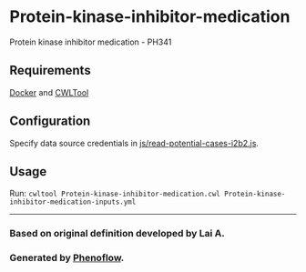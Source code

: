 # Protein-kinase-inhibitor-medication

Protein kinase inhibitor medication - PH341

## Requirements

[Docker](https://docs.docker.com/install/) and [CWLTool](https://github.com/common-workflow-language/cwltool#install)

## Configuration

Specify data source credentials in [js/read-potential-cases-i2b2.js](js/read-potential-cases-i2b2.js).

## Usage

Run: `cwltool Protein-kinase-inhibitor-medication.cwl Protein-kinase-inhibitor-medication-inputs.yml`

***

### Based on original definition developed by Lai A.
### Generated by [Phenoflow](https://kclhi.org/phenoflow).
